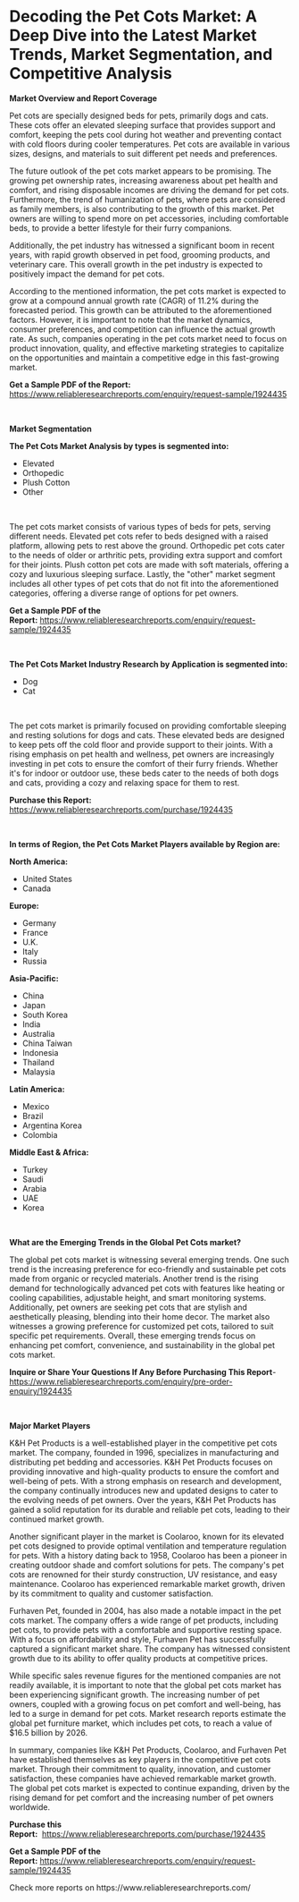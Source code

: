 <p><h1>Decoding the Pet Cots Market: A Deep Dive into the Latest Market Trends, Market Segmentation, and Competitive Analysis</h1></p><p><strong>Market Overview and Report Coverage</strong></p>
<p><p>Pet cots are specially designed beds for pets, primarily dogs and cats. These cots offer an elevated sleeping surface that provides support and comfort, keeping the pets cool during hot weather and preventing contact with cold floors during cooler temperatures. Pet cots are available in various sizes, designs, and materials to suit different pet needs and preferences.</p><p>The future outlook of the pet cots market appears to be promising. The growing pet ownership rates, increasing awareness about pet health and comfort, and rising disposable incomes are driving the demand for pet cots. Furthermore, the trend of humanization of pets, where pets are considered as family members, is also contributing to the growth of this market. Pet owners are willing to spend more on pet accessories, including comfortable beds, to provide a better lifestyle for their furry companions.</p><p>Additionally, the pet industry has witnessed a significant boom in recent years, with rapid growth observed in pet food, grooming products, and veterinary care. This overall growth in the pet industry is expected to positively impact the demand for pet cots.</p><p>According to the mentioned information, the pet cots market is expected to grow at a compound annual growth rate (CAGR) of 11.2% during the forecasted period. This growth can be attributed to the aforementioned factors. However, it is important to note that the market dynamics, consumer preferences, and competition can influence the actual growth rate. As such, companies operating in the pet cots market need to focus on product innovation, quality, and effective marketing strategies to capitalize on the opportunities and maintain a competitive edge in this fast-growing market.</p></p>
<p><strong>Get a Sample PDF of the Report:</strong> <a href="https://www.reliableresearchreports.com/enquiry/request-sample/1924435">https://www.reliableresearchreports.com/enquiry/request-sample/1924435</a></p>
<p>&nbsp;</p>
<p><strong>Market Segmentation</strong></p>
<p><strong>The Pet Cots Market Analysis by types is segmented into:</strong></p>
<p><ul><li>Elevated</li><li>Orthopedic</li><li>Plush Cotton</li><li>Other</li></ul></p>
<p>&nbsp;</p>
<p><p>The pet cots market consists of various types of beds for pets, serving different needs. Elevated pet cots refer to beds designed with a raised platform, allowing pets to rest above the ground. Orthopedic pet cots cater to the needs of older or arthritic pets, providing extra support and comfort for their joints. Plush cotton pet cots are made with soft materials, offering a cozy and luxurious sleeping surface. Lastly, the "other" market segment includes all other types of pet cots that do not fit into the aforementioned categories, offering a diverse range of options for pet owners.</p></p>
<p><strong>Get a Sample PDF of the Report:</strong>&nbsp;<a href="https://www.reliableresearchreports.com/enquiry/request-sample/1924435">https://www.reliableresearchreports.com/enquiry/request-sample/1924435</a></p>
<p>&nbsp;</p>
<p><strong>The Pet Cots Market Industry Research by Application is segmented into:</strong></p>
<p><ul><li>Dog</li><li>Cat</li></ul></p>
<p>&nbsp;</p>
<p><p>The pet cots market is primarily focused on providing comfortable sleeping and resting solutions for dogs and cats. These elevated beds are designed to keep pets off the cold floor and provide support to their joints. With a rising emphasis on pet health and wellness, pet owners are increasingly investing in pet cots to ensure the comfort of their furry friends. Whether it's for indoor or outdoor use, these beds cater to the needs of both dogs and cats, providing a cozy and relaxing space for them to rest.</p></p>
<p><strong>Purchase this Report:</strong>&nbsp; <a href="https://www.reliableresearchreports.com/purchase/1924435">https://www.reliableresearchreports.com/purchase/1924435</a></p>
<p>&nbsp;</p>
<p><strong>In terms of Region, the Pet Cots Market Players available by Region are:</strong></p>
<p>
    <p> <strong> North America: </strong>
        <ul>
            <li>United States</li>
            <li>Canada</li>
        </ul>
        </p> 
    <p> <strong> Europe: </strong>
        <ul>
            <li>Germany</li>
            <li>France</li>
            <li>U.K.</li>
            <li>Italy</li>
            <li>Russia</li>
        </ul>
        </p> 
    <p> <strong> Asia-Pacific: </strong>
        <ul>
            <li>China</li>
            <li>Japan</li>
            <li>South Korea</li>
            <li>India</li>
            <li>Australia</li>
            <li>China Taiwan</li>
            <li>Indonesia</li>
            <li>Thailand</li>
            <li>Malaysia</li>
        </ul>
        </p> 
    <p> <strong> Latin America: </strong>
        <ul>
            <li>Mexico</li>
            <li>Brazil</li>
            <li>Argentina Korea</li>
            <li>Colombia</li>
        </ul>
        </p> 
    <p> <strong> Middle East & Africa: </strong>
        <ul>
            <li>Turkey</li>
            <li>Saudi</li>
            <li>Arabia</li>
            <li>UAE</li>
            <li>Korea</li>
        </ul>
    </p>
    </p>
<p>&nbsp;</p>
<p><strong>What are the Emerging Trends in the Global Pet Cots market?</strong></p>
<p><p>The global pet cots market is witnessing several emerging trends. One such trend is the increasing preference for eco-friendly and sustainable pet cots made from organic or recycled materials. Another trend is the rising demand for technologically advanced pet cots with features like heating or cooling capabilities, adjustable height, and smart monitoring systems. Additionally, pet owners are seeking pet cots that are stylish and aesthetically pleasing, blending into their home decor. The market also witnesses a growing preference for customized pet cots, tailored to suit specific pet requirements. Overall, these emerging trends focus on enhancing pet comfort, convenience, and sustainability in the global pet cots market.</p></p>
<p><strong>Inquire or Share Your Questions If Any Before Purchasing This Report</strong>- <a href="https://www.reliableresearchreports.com/enquiry/pre-order-enquiry/1924435">https://www.reliableresearchreports.com/enquiry/pre-order-enquiry/1924435</a></p>
<p>&nbsp;</p>
<p><strong>Major Market Players</strong></p>
<p><p>K&H Pet Products is a well-established player in the competitive pet cots market. The company, founded in 1996, specializes in manufacturing and distributing pet bedding and accessories. K&H Pet Products focuses on providing innovative and high-quality products to ensure the comfort and well-being of pets. With a strong emphasis on research and development, the company continually introduces new and updated designs to cater to the evolving needs of pet owners. Over the years, K&H Pet Products has gained a solid reputation for its durable and reliable pet cots, leading to their continued market growth.</p><p>Another significant player in the market is Coolaroo, known for its elevated pet cots designed to provide optimal ventilation and temperature regulation for pets. With a history dating back to 1958, Coolaroo has been a pioneer in creating outdoor shade and comfort solutions for pets. The company's pet cots are renowned for their sturdy construction, UV resistance, and easy maintenance. Coolaroo has experienced remarkable market growth, driven by its commitment to quality and customer satisfaction.</p><p>Furhaven Pet, founded in 2004, has also made a notable impact in the pet cots market. The company offers a wide range of pet products, including pet cots, to provide pets with a comfortable and supportive resting space. With a focus on affordability and style, Furhaven Pet has successfully captured a significant market share. The company has witnessed consistent growth due to its ability to offer quality products at competitive prices.</p><p>While specific sales revenue figures for the mentioned companies are not readily available, it is important to note that the global pet cots market has been experiencing significant growth. The increasing number of pet owners, coupled with a growing focus on pet comfort and well-being, has led to a surge in demand for pet cots. Market research reports estimate the global pet furniture market, which includes pet cots, to reach a value of $16.5 billion by 2026.</p><p>In summary, companies like K&H Pet Products, Coolaroo, and Furhaven Pet have established themselves as key players in the competitive pet cots market. Through their commitment to quality, innovation, and customer satisfaction, these companies have achieved remarkable market growth. The global pet cots market is expected to continue expanding, driven by the rising demand for pet comfort and the increasing number of pet owners worldwide.</p></p>
<p><strong>Purchase this Report:</strong>&nbsp;&nbsp;<a href="https://www.reliableresearchreports.com/purchase/1924435">https://www.reliableresearchreports.com/purchase/1924435</a></p>
<p></p>
<p><strong>Get a Sample PDF of the Report:</strong>&nbsp;<a href="https://www.reliableresearchreports.com/enquiry/request-sample/1924435">https://www.reliableresearchreports.com/enquiry/request-sample/1924435</a></p>
<p>Check more reports on https://www.reliableresearchreports.com/</p>